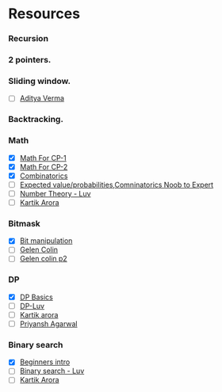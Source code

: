 # Resources
### Recursion
### 2 pointers.
### Sliding window. 
- [ ] [Aditya Verma](https://www.youtube.com/playlist?list=PL_z_8CaSLPWeM8BDJmIYDaoQ5zuwyxnfj)
### Backtracking. 

### Math  
- [X] [Math For CP-1](https://www.youtube.com/watch?v=Ae6DPyviupg)
- [X] [Math For CP-2](https://www.youtube.com/watch?v=3VYMWlfMsaE)
- [X] [Combinatorics](https://www.youtube.com/watch?v=angfL8_wQ7g)
- [ ] [Expected value/probabilities,Comninatorics Noob to Expert](https://www.youtube.com/watch?v=le2enQgQ7Ws)
- [ ] [Number Theory - Luv](https://www.youtube.com/playlist?list=PLauivoElc3giVROwL-6g9hO-LlSen_NaV)
- [ ] [Kartik Arora](https://www.youtube.com/playlist?list=PLb3g_Z8nEv1i6NHntG5l2fPKuVu853EYy)
### Bitmask
- [X] [Bit manipulation](https://www.youtube.com/watch?v=d98t0fQrCGk)
- [ ] [Gelen Colin](https://youtu.be/1um-WUyjess)
- [ ] [Gelen colin p2](https://www.youtube.com/live/UPVoGMZWQMU?feature=share)
### DP
- [X] [DP Basics](https://www.youtube.com/watch?v=ElbkXEMUIDM)
- [ ] [DP-Luv](https://www.youtube.com/playlist?list=PLauivoElc3gimdmLcIIpafEkzGs4tCQmi)
- [ ] [Kartik arora](https://www.youtube.com/playlist?list=PLb3g_Z8nEv1h1w6MI8vNMuL_wrI0FtqE7)
- [ ] [Priyansh Agarwal](https://www.youtube.com/playlist?list=PLAj_13N2fk-RA6wvOUmWOyUeL9zmWFJoI)
### Binary search
- [X] [Beginners intro](https://www.youtube.com/watch?v=23643guTXMo)
- [ ] [Binary search - Luv](https://www.youtube.com/playlist?list=PLauivoElc3gjE_s-7owHO0RVb_jj7Rx85)
- [ ] [Kartik Arora](https://www.youtube.com/playlist?list=PLb3g_Z8nEv1jH8cmcMrx_6MuM_KC_LIan)

